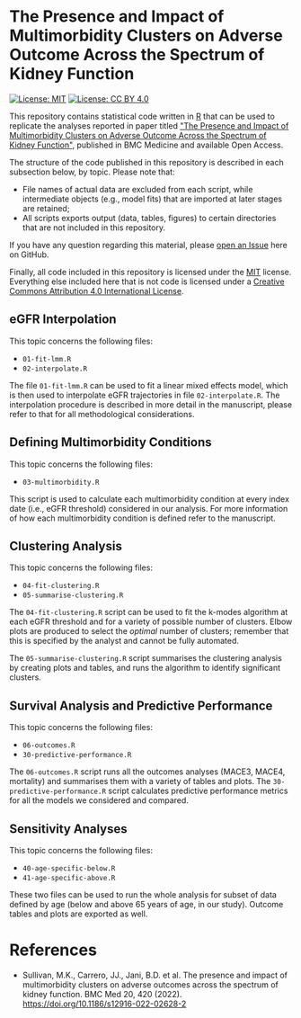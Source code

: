 # The Presence and Impact of Multimorbidity Clusters on Adverse Outcome Across the Spectrum of Kidney Function

<!-- Shields -->
[![License: MIT](https://img.shields.io/badge/License-MIT-yellow.svg)](https://opensource.org/licenses/MIT)
[![License: CC BY 4.0](https://img.shields.io/badge/License-CC_BY_4.0-lightgrey.svg)](https://creativecommons.org/licenses/by/4.0/)
<!-- -->

This repository contains statistical code written in [R](https://cran.r-project.org) that can be used to replicate the analyses reported in paper titled ["The Presence and Impact of Multimorbidity Clusters on Adverse Outcome Across the Spectrum of Kidney Function"](https://doi.org/10.1186/s12916-022-02628-2), published in BMC Medicine and available Open Access.

The structure of the code published in this repository is described in each subsection below, by topic.
Please note that:
- File names of actual data are excluded from each script, while intermediate objects (e.g., model fits) that are imported at later stages are retained;
- All scripts exports output (data, tables, figures) to certain directories that are not included in this repository.

If you have any question regarding this material, please [open an Issue](https://github.com/ellessenne/multimorbidity-ckd-clustering/issues) here on GitHub.

Finally, all code included in this repository is licensed under the [MIT](https://opensource.org/licenses/MIT) license.
Everything else included here that is not code is licensed under a [Creative Commons Attribution 4.0 International License](http://creativecommons.org/licenses/by/4.0).

## eGFR Interpolation

This topic concerns the following files:
* `01-fit-lmm.R`
* `02-interpolate.R`

The file `01-fit-lmm.R` can be used to fit a linear mixed effects model, which is then used to interpolate eGFR trajectories in file `02-interpolate.R`.
The interpolation procedure is described in more detail in the manuscript, please refer to that for all methodological considerations.

## Defining Multimorbidity Conditions

This topic concerns the following files:
* `03-multimorbidity.R`

This script is used to calculate each multimorbidity condition at every index date (i.e., eGFR threshold) considered in our analysis.
For more information of how each multimorbidity condition is defined refer to the manuscript.

## Clustering Analysis

This topic concerns the following files:
* `04-fit-clustering.R`
* `05-summarise-clustering.R`

The `04-fit-clustering.R` script can be used to fit the k-modes algorithm at each eGFR threshold and for a variety of possible number of clusters.
Elbow plots are produced to select the _optimal_ number of clusters; remember that this is specified by the analyst and cannot be fully automated.

The `05-summarise-clustering.R` script summarises the clustering analysis by creating plots and tables, and runs the algorithm to identify significant clusters.

## Survival Analysis and Predictive Performance

This topic concerns the following files:
* `06-outcomes.R`
* `30-predictive-performance.R`

The `06-outcomes.R` script runs all the outcomes analyses (MACE3, MACE4, mortality) and summarises them with a variety of tables and plots.
The `30-predictive-performance.R` script calculates predictive performance metrics for all the models we considered and compared.

## Sensitivity Analyses

This topic concerns the following files:
* `40-age-specific-below.R`
* `41-age-specific-above.R`

These two files can be used to run the whole analysis for subset of data defined by age (below and above 65 years of age, in our study).
Outcome tables and plots are exported as well.

# References

* Sullivan, M.K., Carrero, JJ., Jani, B.D. et al. The presence and impact of multimorbidity clusters on adverse outcomes across the spectrum of kidney function. BMC Med 20, 420 (2022). https://doi.org/10.1186/s12916-022-02628-2
